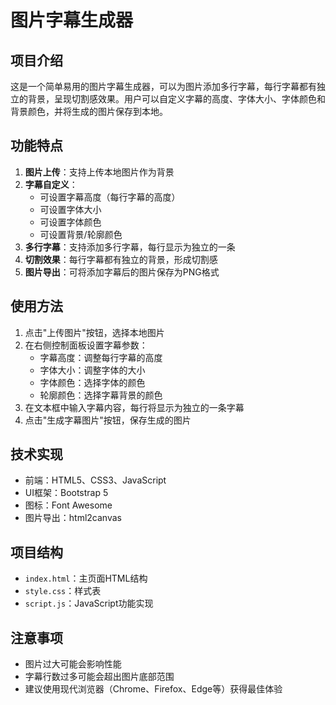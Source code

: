 # 图片字幕生成器

## 项目介绍

这是一个简单易用的图片字幕生成器，可以为图片添加多行字幕，每行字幕都有独立的背景，呈现切割感效果。用户可以自定义字幕的高度、字体大小、字体颜色和背景颜色，并将生成的图片保存到本地。

## 功能特点

1. **图片上传**：支持上传本地图片作为背景
2. **字幕自定义**：
   - 可设置字幕高度（每行字幕的高度）
   - 可设置字体大小
   - 可设置字体颜色
   - 可设置背景/轮廓颜色
3. **多行字幕**：支持添加多行字幕，每行显示为独立的一条
4. **切割效果**：每行字幕都有独立的背景，形成切割感
5. **图片导出**：可将添加字幕后的图片保存为PNG格式

## 使用方法

1. 点击"上传图片"按钮，选择本地图片
2. 在右侧控制面板设置字幕参数：
   - 字幕高度：调整每行字幕的高度
   - 字体大小：调整字体的大小
   - 字体颜色：选择字体的颜色
   - 轮廓颜色：选择字幕背景的颜色
3. 在文本框中输入字幕内容，每行将显示为独立的一条字幕
4. 点击"生成字幕图片"按钮，保存生成的图片

## 技术实现

- 前端：HTML5、CSS3、JavaScript
- UI框架：Bootstrap 5
- 图标：Font Awesome
- 图片导出：html2canvas

## 项目结构

- `index.html`：主页面HTML结构
- `style.css`：样式表
- `script.js`：JavaScript功能实现

## 注意事项

- 图片过大可能会影响性能
- 字幕行数过多可能会超出图片底部范围
- 建议使用现代浏览器（Chrome、Firefox、Edge等）获得最佳体验